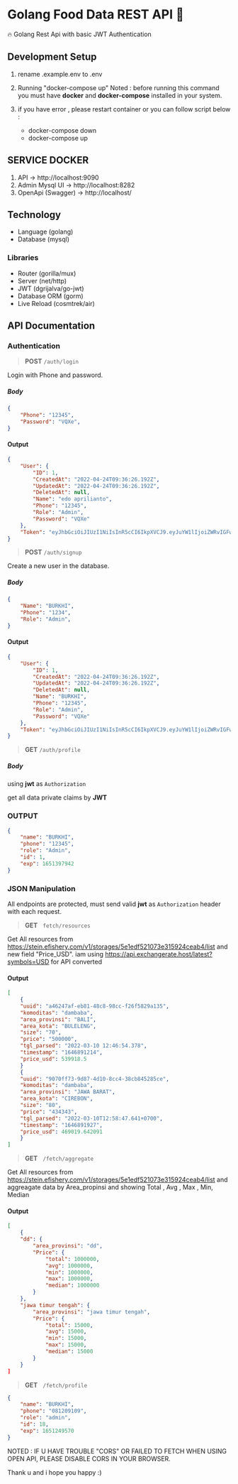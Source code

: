 # Golang Food Data REST API 🚀 

🔥 Golang Rest Api with basic JWT Authentication

## Development Setup
1. rename .example.env to .env
2. Running "docker-compose up"
Noted : before running this command you must have **docker** and **docker-compose** installed in your system.

3. if you have error , please restart container or you can follow script below :
   * docker-compose down
   * docker-compose up
   


## SERVICE DOCKER
1. API -> http://localhost:9090
2. Admin Mysql UI -> http://localhost:8282
3. OpenApi (Swagger) -> http://localhost/

## Technology
- Language (golang)
- Database (mysql)

### Libraries
- Router (gorilla/mux)
- Server (net/http)
- JWT (dgrijalva/go-jwt)<!-- - Password Encryption (bcrypt) -->
- Database ORM (gorm) 
- Live Reload (cosmtrek/air)


## API Documentation

### Authentication
> **POST** ``/auth/login``

Login with Phone and password.

##### Body

```json
{
    "Phone": "12345",
    "Password": "VQXe",
}
```

#### Output

```json
{
    "User": {
        "ID": 1,
        "CreatedAt": "2022-04-24T09:36:26.192Z",
        "UpdatedAt": "2022-04-24T09:36:26.192Z",
        "DeletedAt": null,
        "Name": "edo aprilianto",
        "Phone": "12345",
        "Role": "Admin",
        "Password": "VQXe"
    },
    "Token": "eyJhbGciOiJIUzI1NiIsInR5cCI6IkpXVCJ9.eyJuYW1lIjoiZWRvIGFwcmlsaWFudG8iLCJwaG9uZSI6IjEyMzQ1Iiwicm9sZSI6IkFkbWluIiwiaWQiOjEsImV4cCI6MTY1MTM5Nzk0Mn0.yWlIllgzO3xUp2Vw-ivovZ3-ExfsYnxTb9xBm2diq3I"
}
```

> **POST** ``/auth/signup``

Create a new user in the database.

##### Body

```json
{
    "Name": "BURKHI",
    "Phone": "1234",
    "Role": "Admin",
}
```

#### Output

```json
{
    "User": {
        "ID": 1,
        "CreatedAt": "2022-04-24T09:36:26.192Z",
        "UpdatedAt": "2022-04-24T09:36:26.192Z",
        "DeletedAt": null,
        "Name": "BURKHI",
        "Phone": "12345",
        "Role": "Admin",
        "Password": "VQXe"
    },
    "Token": "eyJhbGciOiJIUzI1NiIsInR5cCI6IkpXVCJ9.eyJuYW1lIjoiZWRvIGFwcmlsaWFudG8iLCJwaG9uZSI6IiIsInJvbGUiOiJBZG1pbiIsImlkIjoxLCJleHAiOjE2NTEzOTc3ODZ9.UIu9bmcVvtIFkwsZ_cbSI3FUqFY7osPGjRhm4tZibLA"
}
```

> **GET** ``/auth/profile``

##### Body
using **jwt** as ``Authorization``

get all data private claims by **JWT**

### OUTPUT
```json
{
    "name": "BURKHI",
    "phone": "12345",
    "role": "Admin",
    "id": 1,
    "exp": 1651397942
}
```


### JSON Manipulation

All endpoints are protected, must send valid **jwt** as ``Authorization`` header with each request.

> **GET** &nbsp; ``fetch/resources``

Get All resources from https://stein.efishery.com/v1/storages/5e1edf521073e315924ceab4/list
and new field "Price_USD". 
iam using https://api.exchangerate.host/latest?symbols=USD for API converted


#### Output

```json
[
    {
    "uuid": "a46247af-eb81-48c8-98cc-f26f5829a135",
    "komoditas": "dambaba",
    "area_provinsi": "BALI",
    "area_kota": "BULELENG",
    "size": "70",
    "price": "500000",
    "tgl_parsed": "2022-03-10 12:46:54.378",
    "timestamp": "1646891214",
    "price_usd": 539918.5
    }
    {
    "uuid": "9070ff73-9d87-4d10-8cc4-38cb845285ce",
    "komoditas": "dambaba",
    "area_provinsi": "JAWA BARAT",
    "area_kota": "CIREBON",
    "size": "80",
    "price": "434343",
    "tgl_parsed": "2022-03-10T12:58:47.641+0700",
    "timestamp": "1646891927",
    "price_usd": 469019.642091
    }
]
```

> **GET** &nbsp; ``/fetch/aggregate``

Get All resources from https://stein.efishery.com/v1/storages/5e1edf521073e315924ceab4/list
and aggreagate data by Area_propinsi and showing Total , Avg , Max , Min, Median

#### Output

```json
[ 
    {
    "dd": {
        "area_provinsi": "dd",
        "Price": {
            "total": 1000000,
            "avg": 1000000,
            "min": 1000000,
            "max": 1000000,
            "median": 1000000
        }
    },
    "jawa timur tengah": {
        "area_provinsi": "jawa timur tengah",
        "Price": {
            "total": 15000,
            "avg": 15000,
            "min": 15000,
            "max": 15000,
            "median": 15000
        }
    }
]
```


> **GET** &nbsp; ``/fetch/profile``

```json
{
    "name": "BURKHI",
    "phone": "081209109",
    "role": "admin",
    "id": 18,
    "exp": 1651249570
}
```



NOTED : IF U HAVE TROUBLE "CORS" OR FAILED TO FETCH WHEN USING OPEN API, PLEASE DISABLE CORS IN YOUR BROWSER.

Thank u and i hope you happy :)